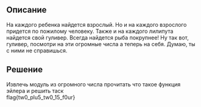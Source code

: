 ## Описание
На каждого ребенка найдется взрослый. Но и на каждого взрослого придется по пожилому человеку. Также и на каждого лилипута найдется свой гуливер. Всегда найдется рыба покрупнее! Ну так вот, гуливер, посмотри на эти огромные числа а теперь на себя. Думаю, ты с ними не справишься.
## Решение
Извлечь модуль из огромного числа прочитать что такое функция эйлера и решить таск  
flag{tw0_plu5_tw0_15_f0ur}
